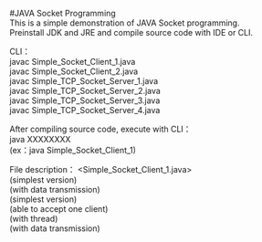 #JAVA Socket Programming  
This is a simple demonstration of JAVA Socket programming.  
Preinstall JDK and JRE and compile source code with IDE or CLI.  
  
CLI：  
javac Simple_Socket_Client_1.java  
javac Simple_Socket_Client_2.java  
javac Simple_TCP_Socket_Server_1.java  
javac Simple_TCP_Socket_Server_2.java  
javac Simple_TCP_Socket_Server_3.java  
javac Simple_TCP_Socket_Server_4.java  
  
After compiling source code, execute with CLI：  
java XXXXXXXX  
(ex：java Simple_Socket_Client_1)  
  
File description：
<Simple_Socket_Client_1.java>  
(simplest version)  
(with data transmission)  
(simplest version)  
(able to accept one client)  
(with thread)  
(with data transmission)
